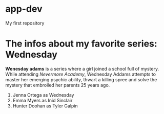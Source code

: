 # app-dev
My first repository
# The infos about my favorite series: Wednesday
**Wenesday adams** is a series where a girl joined a school full of mystery. While attending *Nevermore Academy*, Wednesday Addams attempts to master her emerging psychic ability, thwart a killing spree and solve the mystery that embroiled her parents 25 years ago.
1. Jenna Ortega as Wednesday
2. Emma Myers as Inid Sinclair
3. Hunter Doohan as Tyler Galpin
